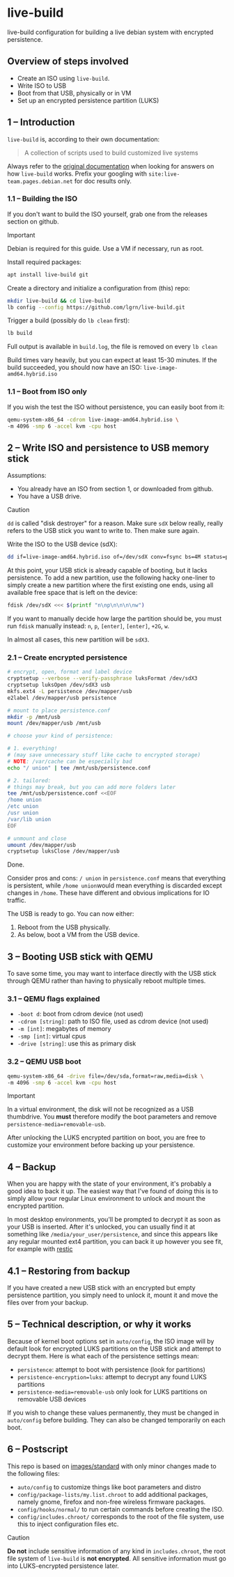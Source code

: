 # live-build

live-build configuration for building a live debian system with encrypted
persistence.

## Overview of steps involved

- Create an ISO using `live-build`.
- Write ISO to USB
- Boot from that USB, physically or in VM
- Set up an encrypted persistence partition (LUKS)

## 1 – Introduction

`live-build` is, according to their own documentation:

> A collection of scripts used to build customized live systems

Always refer to the [original documentation](https://live-team.pages.debian.net/live-manual/html/live-manual/index.en.html)
when looking for answers on how `live-build` works. Prefix your
googling with `site:live-team.pages.debian.net` for doc results only.

### 1.1 – Building the ISO

If you don't want to build the ISO yourself, grab one from the releases
section on github.

> [!IMPORTANT]
> Debian is required for this guide. Use a VM if necessary, run as root.

Install required packages:

```bash
apt install live-build git
```

Create a directory and initialize a configuration from (this) repo:

```bash
mkdir live-build && cd live-build
lb config --config https://github.com/lgrn/live-build.git
```

Trigger a build (possibly do `lb clean` first):

```bash
lb build
```

Full output is available in `build.log`, the file is removed on every
`lb clean`

Build times vary heavily, but you can expect at least 15-30 minutes. If the
build succeeded, you should now have an ISO:
`live-image-amd64.hybrid.iso`

### 1.1 – Boot from ISO only

If you wish the test the ISO without persistence, you can easily boot
from it:

```bash
qemu-system-x86_64 -cdrom live-image-amd64.hybrid.iso \
-m 4096 -smp 6 -accel kvm -cpu host
```

## 2 – Write ISO and persistence to USB memory stick

Assumptions:

- You already have an ISO from section 1, or downloaded from github.
- You have a USB drive.

> [!CAUTION]
> `dd` is called "disk destroyer" for a reason. Make sure `sdX` below really,
> really refers to the USB stick you want to write to. Then make sure again.

Write the ISO to the USB device (sdX):

```bash
dd if=live-image-amd64.hybrid.iso of=/dev/sdX conv=fsync bs=4M status=progress
```

At this point, your USB stick is already capable of booting, but it lacks
persistence. To add a new partition, use the following hacky one-liner to
simply create a new partition where the first existing one ends, using all
available free space that is left on the device:

```bash
fdisk /dev/sdX <<< $(printf "n\np\n\n\n\nw")
```

If you want to manually decide how large the partition should be, you must run
`fdisk` manually instead: `n`, `p`, `[enter]`, `[enter]`, `+2G`, `w`.

In almost all cases, this new partition will be `sdX3`.

### 2.1 – Create encrypted persistence

```bash
# encrypt, open, format and label device
cryptsetup --verbose --verify-passphrase luksFormat /dev/sdX3
cryptsetup luksOpen /dev/sdX3 usb
mkfs.ext4 -L persistence /dev/mapper/usb
e2label /dev/mapper/usb persistence

# mount to place persistence.conf
mkdir -p /mnt/usb
mount /dev/mapper/usb /mnt/usb

# choose your kind of persistence:

# 1. everything!
# (may save unnecessary stuff like cache to encrypted storage)
# NOTE: /var/cache can be especially bad
echo "/ union" | tee /mnt/usb/persistence.conf

# 2. tailored:
# things may break, but you can add more folders later
tee /mnt/usb/persistence.conf <<EOF
/home union
/etc union
/usr union
/var/lib union
EOF

# unmount and close
umount /dev/mapper/usb
cryptsetup luksClose /dev/mapper/usb
```

Done.

Consider pros and cons: `/ union` in `persistence.conf` means that
everything is persistent, while `/home union`would mean everything is
discarded except changes in `/home`. These have different and obvious
implications for IO traffic.

The USB is ready to go. You can now either:

1. Reboot from the USB physically.
1. As below, boot a VM from the USB device.

## 3 – Booting USB stick with QEMU

To save some time, you may want to interface directly with the USB
stick through QEMU rather than having to physically reboot multiple
times.

### 3.1 – QEMU flags explained

- `-boot d`: boot from cdrom device (not used)
- `-cdrom [string]`: path to ISO file, used as cdrom device (not used)
- `-m [int]`: megabytes of memory
- `-smp [int]`: virtual cpus
- `-drive [string]`: use this as primary disk

### 3.2 – QEMU USB boot

```bash
qemu-system-x86_64 -drive file=/dev/sda,format=raw,media=disk \
-m 4096 -smp 6 -accel kvm -cpu host
```

> [!IMPORTANT]
> In a virtual environment, the disk will not be recognized as a USB
> thumbdrive. You **must** therefore modify the boot parameters and
> remove `persistence-media=removable-usb`.

After unlocking the LUKS encrypted partition on boot, you are free to
customize your environment before backing up your persistence.

## 4 – Backup

When you are happy with the state of your environment, it's probably a
good idea to back it up. The easiest way that I've found of doing this
is to simply allow your regular Linux environment to unlock and mount
the encrypted partition.

In most desktop environments, you'll be prompted to decrypt it as soon
as your USB is inserted. After it's unlocked, you can usually find it
at something like `/media/your_user/persistence`, and since this
appears like any regular mounted ext4 partition, you can back it up
however you see fit, for example with [restic](https://restic.net/)

## 4.1 – Restoring from backup

If you have created a new USB stick with an encrypted but empty
persistence partition, you simply need to unlock it, mount it and move
the files over from your backup.

## 5 – Technical description, or why it works

Because of kernel boot options set in `auto/config`, the ISO image will by
default look for encrypted LUKS partitions on the USB stick and attempt to
decrypt them. Here is what each of the persistence settings mean:

- `persistence`: attempt to boot with persistence (look for partitions)
- `persistence-encryption=luks`: attempt to decrypt any found LUKS partitions
- `persistence-media=removable-usb` only look for LUKS partitions on removable
  USB devices

If you wish to change these values permanently, they must be changed in
`auto/config` before building. They can also be changed temporarily on each
boot.

## 6 – Postscript

This repo is based on
[images/standard](https://salsa.debian.org/live-team/live-images/-/tree/debian/images/standard?ref_type=heads)
with only minor changes made to the following files:

* `auto/config` to customize things like boot parameters and distro
* `config/package-lists/my.list.chroot` to add additional packages, namely
  gnome, firefox and non-free wireless firmware packages.
* `config/hooks/normal/` to run certain commands before creating the ISO.
* `config/includes.chroot/` corresponds to the root of the file system,
  use this to inject configuration files etc.

> [!CAUTION]
> **Do not** include sensitive information of any kind in
> `includes.chroot`, the root file system of `live-build` is **not
> encrypted**. All sensitive information must go into LUKS-encrypted
> persistence later.
